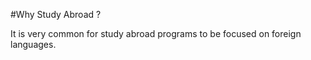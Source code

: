 #Why Study Abroad ?

It is very common for study abroad programs to be focused on foreign languages.
